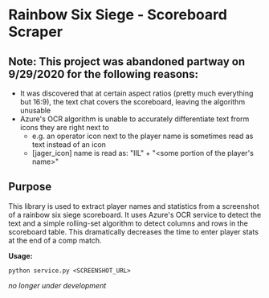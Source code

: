 # Rainbow Six Siege - Scoreboard Scraper

## Note: This project was abandoned partway on 9/29/2020 for the following reasons:
* It was discovered that at certain aspect ratios (pretty much everything but 16:9), the text chat covers the scoreboard, leaving the algorithm unusable
* Azure's OCR algorithm is unable to accurately differentiate text frorm icons they are right next to
  * e.g. an operator icon next to the player name is sometimes read as text instead of an icon
  * [jager_icon] name is read as: "IIL" + "<some portion of the player's name>"
  

## Purpose

This library is used to extract player names and statistics from a screenshot of a rainbow six siege scoreboard. It uses Azure's OCR service to detect the text and a simple rolling-set algorithm to detect columns and rows in the scoreboard table. This dramatically decreases the time to enter player stats at the end of a comp match.

**Usage:**

`python service.py <SCREENSHOT_URL>`

_no longer under development_
